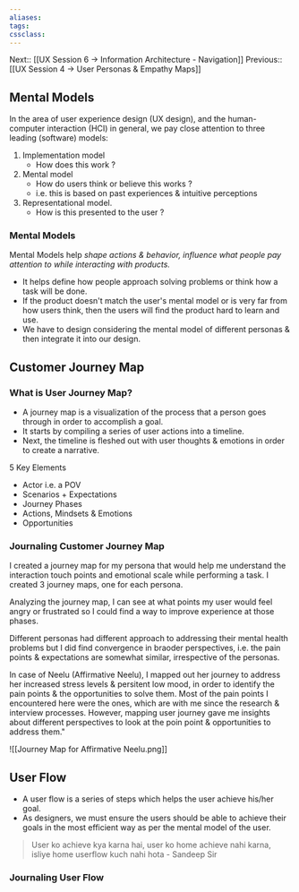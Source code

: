 ```yaml
---
aliases:
tags: 
cssclass:
---
```


Next:: [[UX Session 6 → Information Architecture - Navigation]]
Previous:: [[UX Session 4 → User Personas & Empathy Maps]]

## Mental Models
In the area of user experience design (UX design), and the human-computer interaction (HCI) in general, we pay close attention to three leading (software) models:
1. Implementation model
	- How does this work ?
2. Mental model
	- How do users think or believe this works ?
	- i.e. this is based on past experiences & intuitive perceptions
3. Representational model.
	- How is this presented to the user ?

### Mental Models
Mental Models help *shape actions & behavior, influence what people pay attention to while interacting with products.*

- It helps define how people approach solving problems or think how a task will be done.
- If the product doesn't match the user's mental model or is very far from how users think, then the users will find the product hard to learn and use.
- We have to design considering the mental model of different personas & then integrate it into our design.

## Customer Journey Map
### What is User Journey Map?
- A journey map is a visualization of the process that a person goes through in order to accomplish a goal.
- It starts by compiling a series of user actions into a timeline.
- Next, the timeline is fleshed out with user thoughts & emotions in order to create a narrative.

5 Key Elements
- Actor i.e. a POV
- Scenarios + Expectations
- Journey Phases
- Actions, Mindsets & Emotions
- Opportunities

### Journaling Customer Journey Map
I created a journey map for my persona that would help me understand the interaction touch points and emotional scale while performing a task. I created 3 journey maps, one for each persona.
  
Analyzing the journey map, I can see at what points my user would feel angry or frustrated so I could find a way to improve experience at those phases.  

Different personas had different approach to addressing their mental health problems but I did find convergence in braoder perspectives, i.e. the pain points & expectations are somewhat similar, irrespective of the personas.

In case of Neelu (Affirmative Neelu), I mapped out her journey to address her increased stress levels & persitent low mood, in order to identify the pain points & the opportunities to solve them.
Most of the pain points I encountered here were the ones, which are with me since the research & interview processes. However, mapping user journey gave me insights about different perspectives to look at the poin point & opportunities to address them."

![[Journey Map for Affirmative Neelu.png]]


## User Flow 
- A user flow is a series of steps which helps the user achieve his/her goal.
- As designers, we must ensure the users should be able to achieve their goals in the most efficient way as per the mental model of the user.

> User ko achieve kya karna hai, user ko home achieve nahi karna, isliye home userflow kuch nahi hota 
> \- Sandeep Sir

### Journaling User Flow


